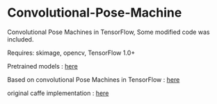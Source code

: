 # Convolutional-Pose-Machine


Convolutional Pose Machines in TensorFlow,
Some modified code was included.

Requires: skimage, opencv, TensorFlow 1.0+

Pretrained models : [here](https://drive.google.com/drive/folders/0Bw6m_66JSYLld0NESGQ4QUNEdFk)

Based on convolutional Pose Machines in TensorFlow : [here](https://github.com/shihenw/convolutional-pose-machines-release)

original caffe implementation : [here](https://github.com/shihenw/convolutional-pose-machines-release)

